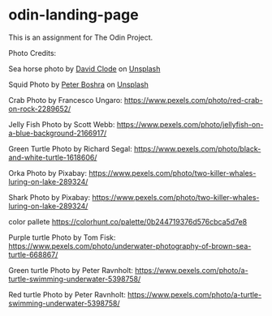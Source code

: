 # odin-landing-page
This is an assignment for The Odin Project.

Photo Credits:

Sea horse photo by <a href="https://unsplash.com/it/@davidclode?utm_source=unsplash&utm_medium=referral&utm_content=creditCopyText">David Clode</a> on <a href="https://unsplash.com/images/animals/whale?utm_source=unsplash&utm_medium=referral&utm_content=creditCopyText">Unsplash</a>

Squid Photo by <a href="https://unsplash.com/@peterboshra80?utm_source=unsplash&utm_medium=referral&utm_content=creditCopyText">Peter Boshra</a> on <a href="https://unsplash.com/s/photos/squid?utm_source=unsplash&utm_medium=referral&utm_content=creditCopyText">Unsplash</a>

Crab Photo by Francesco Ungaro: https://www.pexels.com/photo/red-crab-on-rock-2289652/

Jelly Fish Photo by Scott Webb: https://www.pexels.com/photo/jellyfish-on-a-blue-background-2166917/

Green Turtle Photo by Richard Segal: https://www.pexels.com/photo/black-and-white-turtle-1618606/

Orka Photo by Pixabay: https://www.pexels.com/photo/two-killer-whales-luring-on-lake-289324/

Shark Photo by Pixabay: https://www.pexels.com/photo/two-killer-whales-luring-on-lake-289324/

color pallete https://colorhunt.co/palette/0b244719376d576cbca5d7e8

Purple turtle Photo by Tom Fisk: https://www.pexels.com/photo/underwater-photography-of-brown-sea-turtle-668867/

Green turtle Photo by Peter Ravnholt: https://www.pexels.com/photo/a-turtle-swimming-underwater-5398758/

Red turtle Photo by Peter Ravnholt: https://www.pexels.com/photo/a-turtle-swimming-underwater-5398758/